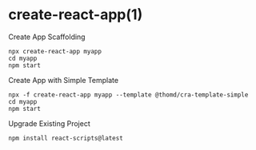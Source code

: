 # create-react-app(1)

Create App Scaffolding

    npx create-react-app myapp
    cd myapp
    npm start

Create App with Simple Template

    npx -f create-react-app myapp --template @thomd/cra-template-simple
    cd myapp
    npm start

Upgrade Existing Project

    npm install react-scripts@latest
